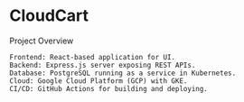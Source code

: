 # CloudCart

Project Overview

    Frontend: React-based application for UI.
    Backend: Express.js server exposing REST APIs.
    Database: PostgreSQL running as a service in Kubernetes.
    Cloud: Google Cloud Platform (GCP) with GKE.
    CI/CD: GitHub Actions for building and deploying.
